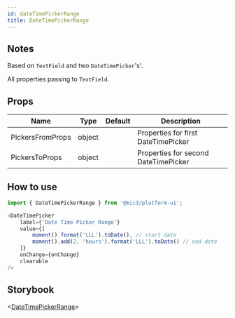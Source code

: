 ```yaml
---
id: dateTimePickerRange
title: DateTimePickerRange
---
```


## Notes

Based on `TextField` and two `DateTimePicker`'s'.

All properties passing to `TextField`.

## Props

Name             |  Type  | Default | Description
---------------- | :----: | ------- | ------------------------------------
PickersFromProps | object |         | Properties for first DateTimePicker
PickersToProps   | object |         | Properties for second DateTimePicker

## How to use

```javascript
import { DateTimePickerRange } from '@mic3/platform-ui';

<DateTimePicker
    label={'Date Time Picker Range'}
    value={[
        moment().format('LLL').toDate(), // start date
        moment().add(2, 'hours').format('LLL').toDate() // end date
    ]}
    onChange={onChange}
    clearable
/>
```

## Storybook

<[DateTimePickerRange](/redirect?/storybook/index.html?path=/story/components-datetimepickers--datetimepickerrange)>
